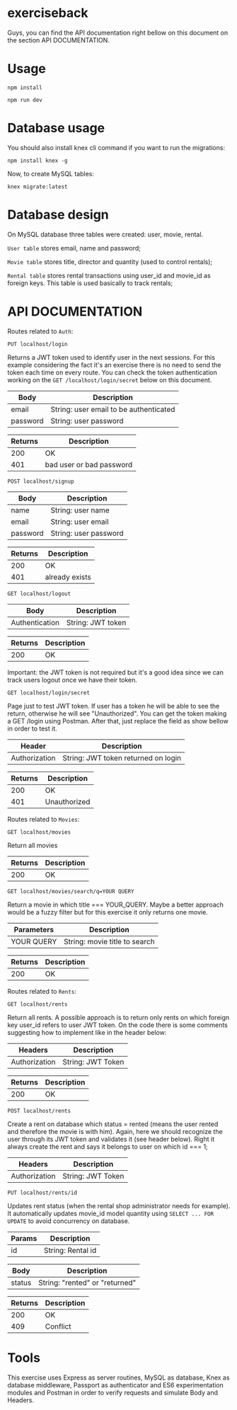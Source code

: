 # exerciseback

Guys, you can find the API documentation right bellow on this document on the section API DOCUMENTATION.

# Usage

`npm install`

`npm run dev`

# Database usage

You should also install knex cli command if you want to run the migrations:

`npm install knex -g`

Now, to create MySQL tables:

`knex migrate:latest`

# Database design

On MySQL database three tables were created: user, movie, rental.

`User table` stores email, name and password;

`Movie table` stores title, director and quantity (used to control rentals);

`Rental table` stores rental transactions using user_id and movie_id as foreign keys. This table is used basically to track rentals;

# API DOCUMENTATION

Routes related to `Auth`:

`PUT localhost/login` 

Returns a JWT token used to identify user in the next sessions. For this example considering the fact it's an exercise there is no need to send the token each time on every route. You can check the token authentication working on the `GET /localhost/login/secret` below on this document.

| Body | Description |
| ------ | ------ |
| email | String: user email to be authenticated |
| password | String: user password |

| Returns | Description |
| ------ | ------ |
| 200 | OK |
| 401 | bad user or bad password  |



`POST localhost/signup` 

| Body | Description |
| ------ | ------ |
| name | String: user name |
| email | String: user email |
| password | String: user password |

| Returns | Description |
| ------ | ------ |
| 200 | OK |
| 401 | already exists |

`GET localhost/logout` 

| Body | Description |
| ------ | ------ |
| Authentication | String: JWT token |

| Returns | Description |
| ------ | ------ |
| 200 | OK |

Important: the JWT token is not required but it's a good idea since we can track users logout once we have their token.

`GET localhost/login/secret`

Page just to test JWT token. If user has a token he will be able to see the return, otherwise he will see "Unauthorized". You can get the token making a GET /login using Postman. After that, just replace the field as show bellow in order to test it.

| Header | Description |
| ------ | ------ |
| Authorization | String: JWT token returned on login |

| Returns | Description |
| ------ | ------ |
| 200 | OK |
| 401 | Unauthorized |


Routes related to `Movies`:

`GET localhost/movies` 

Return all movies

| Returns | Description |
| ------ | ------ |
| 200 | OK |

`GET localhost/movies/search/q=YOUR QUERY` 

Return a movie in which title === YOUR_QUERY. Maybe a better approach would be a fuzzy filter but for this exercise it only returns one movie.

| Parameters | Description |
| ------ | ------ |
| YOUR QUERY | String: movie title to search |

| Returns | Description |
| ------ | ------ |
| 200 | OK |

Routes related to `Rents`:

`GET localhost/rents` 

Return all rents. A possible approach is to return only rents on which foreign key user_id refers to user JWT token. On the code there is some comments suggesting how to implement like in the header below:

| Headers | Description |
| ------ | ------ |
| Authorization | String: JWT Token |

| Returns | Description |
| ------ | ------ |
| 200 | OK |

`POST localhost/rents` 

Create a rent on database which status = rented (means the user rented and therefore the movie is with him). Again, here we should recognize the user through its JWT token and validates it (see header below). Right it always create the rent and says it belongs to user on which id === 1;

| Headers | Description |
| ------ | ------ |
| Authorization | String: JWT Token |

`PUT localhost/rents/id` 

Updates rent status (when the rental shop administrator needs for example). It automatically updates movie_id model quantity using `SELECT ... FOR UPDATE` to avoid concurrency on database.

| Params | Description |
| ------ | ------ |
| id | String: Rental id |

| Body | Description |
| ------ | ------ |
| status | String: "rented" or "returned" |

| Returns | Description |
| ------ | ------ |
| 200 | OK |
| 409 | Conflict |

# Tools

This exercise uses Express as server routines, MySQL as database, Knex as database middleware,  Passport as authenticator and ES6 experimentation modules and Postman in order to verify requests and simulate Body and Headers.



